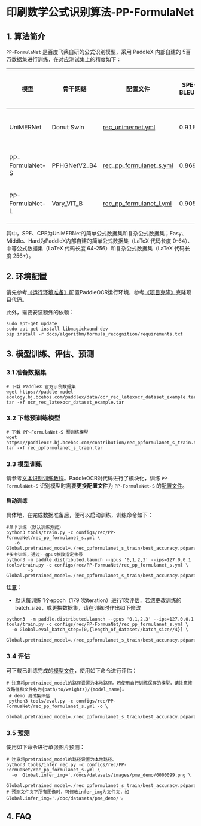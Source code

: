 # 印刷数学公式识别算法-PP-FormulaNet

## 1. 算法简介

`PP-FormulaNet` 是百度飞桨自研的公式识别模型，采用 PaddleX 内部自建的 5百万数据集进行训练，在对应测试集上的精度如下：



| 模型        | 骨干网络       | 配置文件                                                  | SPE-<br/>BLEU↑ | CPE-<br/>BLEU↑  | Easy-<br/>BLEU↑ | Middle-<br/>BLEU↑ | Hard-<br/>BLEU↑| Avg-<br/>BLEU↑ | 下载链接 |
|-----------|------------|------------------|:--------------:|:---------:|:----------:|:----------------:|:---------:|:-----------------:|:-----------------:|
| UniMERNet | Donut Swin | [rec_unimernet.yml](../../../configs/rec/rec_unimernet.yml) |     0.9187  |    0.9252       | 0.8658  |    0.8228   | 0.7740 |     0.8613        |[训练模型](https://paddleocr.bj.bcebos.com/contribution/rec_unimernet_train.tar)|
| PP-FormulaNet-S | PPHGNetV2_B4 | [rec_pp_formulanet_s.yml](../../../configs/rec/PP-FormuaNet/rec_pp_formulanet_s.yml) |    0.8694   |    0.8071       | 0.9294  |    0.9112    | 0.8391 |    0.8712       |[训练模型](https://paddleocr.bj.bcebos.com/contribution/rec_ppformulanet_s_train.tar)|
| PP-FormulaNet-L | Vary_VIT_B | [rec_pp_formulanet_l.yml](../../../configs/rec/PP-FormuaNet/rec_pp_formulanet_l.yml) |     0.9055   |     0.9206       | 0.9392  |     0.9273    | 0.9141 |     0.9213         |[训练模型](https://paddleocr.bj.bcebos.com/contribution/rec_ppformulanet_l_train.tar )|

其中，SPE、CPE为UniMERNet的简单公式数据集和复杂公式数据集；Easy、Middle、Hard为PaddleX内部自建的简单公式数据集（LaTeX 代码长度 0-64）、中等公式数据集（LaTeX 代码长度  64-256）和复杂公式数据集（LaTeX 代码长度  256+）。

## 2. 环境配置
请先参考[《运行环境准备》](../../ppocr/environment.md)配置PaddleOCR运行环境，参考[《项目克隆》](../../ppocr/blog/clone.md)克隆项目代码。

此外，需要安装额外的依赖：
```shell
sudo apt-get update
sudo apt-get install libmagickwand-dev
pip install -r docs/algorithm/formula_recognition/requirements.txt
```

## 3. 模型训练、评估、预测

### 3.1 准备数据集

```shell
# 下载 PaddleX 官方示例数据集
wget https://paddle-model-ecology.bj.bcebos.com/paddlex/data/ocr_rec_latexocr_dataset_example.tar
tar -xf ocr_rec_latexocr_dataset_example.tar
```


### 3.2 下载预训练模型

```shell
# 下载 PP-FormulaNet-S 预训练模型
wget https://paddleocr.bj.bcebos.com/contribution/rec_ppformulanet_s_train.tar 
tar -xf rec_ppformulanet_s_train.tar
```


### 3.3 模型训练

请参考[文本识别训练教程](../../ppocr/model_train/recognition.md)。PaddleOCR对代码进行了模块化，训练 `PP-FormulaNet-S` 识别模型时需要**更换配置文件**为 `PP-FormulaNet-S` 的[配置文件](https://github.com/PaddlePaddle/PaddleOCR/blob/main/configs/rec/PP-FormuaNet/rec_pp_formulanet_s.yml)。

#### 启动训练

具体地，在完成数据准备后，便可以启动训练，训练命令如下：
```shell
#单卡训练 (默认训练方式)
python3 tools/train.py -c configs/rec/PP-FormuaNet/rec_pp_formulanet_s.yml \
   -o Global.pretrained_model=./rec_ppformulanet_s_train/best_accuracy.pdparams
#多卡训练，通过--gpus参数指定卡号
python3 -m paddle.distributed.launch --gpus '0,1,2,3' --ips=127.0.0.1   tools/train.py -c configs/rec/PP-FormuaNet/rec_pp_formulanet_s.yml \
        -o Global.pretrained_model=./rec_ppformulanet_s_train/best_accuracy.pdparams
```

**注意：**

- 默认每训练 1个epoch（179 次iteration）进行1次评估，若您更改训练的batch_size，或更换数据集，请在训练时作出如下修改
```
python3  -m paddle.distributed.launch --gpus '0,1,2,3' --ips=127.0.0.1   tools/train.py -c configs/rec/PP-FormuaNet/rec_pp_formulanet_s.yml \
  -o Global.eval_batch_step=[0,{length_of_dataset//batch_size//4}] \
   Global.pretrained_model=./rec_ppformulanet_s_train/best_accuracy.pdparams
```

### 3.4 评估

可下载已训练完成的[模型文件](https://paddleocr.bj.bcebos.com/contribution/rec_ppformulanet_s_train.tar )，使用如下命令进行评估：

```shell
# 注意将pretrained_model的路径设置为本地路径。若使用自行训练保存的模型，请注意修改路径和文件名为{path/to/weights}/{model_name}。
 # demo 测试集评估
 python3 tools/eval.py -c configs/rec/PP-FormuaNet/rec_pp_formulanet_s.yml -o \
 Global.pretrained_model=./rec_ppformulanet_s_train/best_accuracy.pdparams
```

### 3.5 预测

使用如下命令进行单张图片预测：
```shell
# 注意将pretrained_model的路径设置为本地路径。
python3 tools/infer_rec.py -c configs/rec/PP-FormuaNet/rec_pp_formulanet_s.yml \
  -o  Global.infer_img='./docs/datasets/images/pme_demo/0000099.png'\
   Global.pretrained_model=./rec_ppformulanet_s_train/best_accuracy.pdparams
# 预测文件夹下所有图像时，可修改infer_img为文件夹，如 Global.infer_img='./doc/datasets/pme_demo/'。
```

## 4. FAQ
